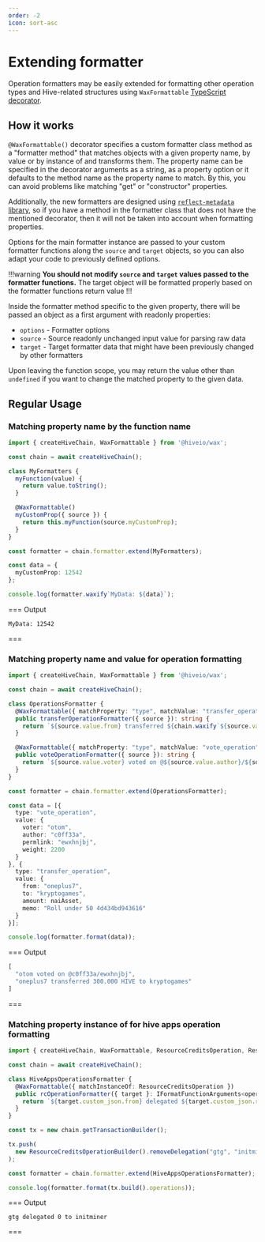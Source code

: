 ```yaml
---
order: -2
icon: sort-asc
---
```


# Extending formatter

Operation formatters may be easily extended for formatting other operation types and Hive-related structures using `WaxFormattable` [TypeScript decorator](https://www.typescriptlang.org/docs/handbook/decorators.html).

## How it works

`@WaxFormattable()` decorator specifies a custom formatter class method as a "formatter method" that matches objects with a given property name, by value or by instance of and transforms them. The property name can be specified in the decorator arguments as a string, as a property option or it defaults to the method name as the property name to match. By this, you can avoid problems like matching "get" or "constructor" properties.

Additionally, the new formatters are designed using [`reflect-metadata` library](https://www.npmjs.com/package/reflect-metadata), so if you have a method in the formatter class that does not have the mentioned decorator, then it will not be taken into account when formatting properties.

Options for the main formatter instance are passed to your custom formatter functions along the `source` and `target` objects, so you can also adapt your code to previously defined options.

!!!warning
**You should not modify `source` and `target` values passed to the formatter functions.** The target object will be formatted properly based on the formatter functions return value
!!!

Inside the formatter method specific to the given property, there will be passed an object as a first argument with readonly properties:

- `options` - Formatter options
- `source` - Source readonly unchanged input value for parsing raw data
- `target` - Target formatter data that might have been previously changed by other formatters

Upon leaving the function scope, you may return the value other than `undefined` if you want to change the matched property to the given data.

## Regular Usage

### Matching property name by the function name

```typescript
import { createHiveChain, WaxFormattable } from '@hiveio/wax';

const chain = await createHiveChain();

class MyFormatters {
  myFunction(value) {
    return value.toString();
  }

  @WaxFormattable()
  myCustomProp({ source }) {
    return this.myFunction(source.myCustomProp);
  }
}

const formatter = chain.formatter.extend(MyFormatters);

const data = {
  myCustomProp: 12542
};

console.log(formatter.waxify`MyData: ${data}`);
```

=== Output

```text
MyData: 12542
```

===

### Matching property name and value for operation formatting

```typescript
import { createHiveChain, WaxFormattable } from '@hiveio/wax';

const chain = await createHiveChain();

class OperationsFormatter {
  @WaxFormattable({ matchProperty: "type", matchValue: "transfer_operation" })
  public transferOperationFormatter({ source }): string {
    return `${source.value.from} transferred ${chain.waxify`${source.value.amount!}`} to ${source.value.to}`;
  }

  @WaxFormattable({ matchProperty: "type", matchValue: "vote_operation" })
  public voteOperationFormatter({ source }): string {
    return `${source.value.voter} voted on @${source.value.author}/${source.value.permlink}`;
  }
}

const formatter = chain.formatter.extend(OperationsFormatter);

const data = [{
  type: "vote_operation",
  value: {
    voter: "otom",
    author: "c0ff33a",
    permlink: "ewxhnjbj",
    weight: 2200
  }
}, {
  type: "transfer_operation",
  value: {
    from: "oneplus7",
    to: "kryptogames",
    amount: naiAsset,
    memo: "Roll under 50 4d434bd943616"
  }
}];

console.log(formatter.format(data));
```

=== Output

```javascript
[
  "otom voted on @c0ff33a/ewxhnjbj",
  "oneplus7 transferred 300.000 HIVE to kryptogames"
]
```

===

### Matching property instance of for hive apps operation formatting

```typescript
import { createHiveChain, WaxFormattable, ResourceCreditsOperation, ResourceCreditsOperationBuilder, IFormatFunctionArguments } from '@hiveio/wax';

const chain = await createHiveChain();

class HiveAppsOperationsFormatter {
  @WaxFormattable({ matchInstanceOf: ResourceCreditsOperation })
  public rcOperationFormatter({ target }: IFormatFunctionArguments<operation, { custom_json: ResourceCreditsOperation }>) {
    return `${target.custom_json.from} delegated ${target.custom_json.rc.amount} to ${target.custom_json.delegatees.join(",")}`;
  }
}

const tx = new chain.getTransactionBuilder();

tx.push(
  new ResourceCreditsOperationBuilder().removeDelegation("gtg", "initminer").authorize("gtg").build()
);

const formatter = chain.formatter.extend(HiveAppsOperationsFormatter);

console.log(formatter.format(tx.build().operations));
```

=== Output

```text
gtg delegated 0 to initminer
```

===
